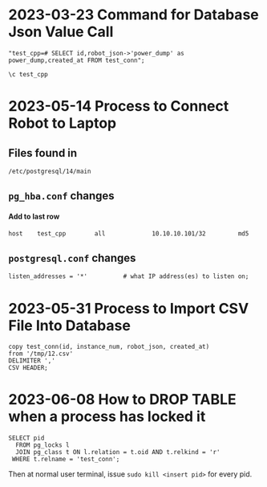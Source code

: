 2023-03-23 Command for Database Json Value Call
===============================================
```
"test_cpp=# SELECT id,robot_json->'power_dump' as power_dump,created_at FROM test_conn";

\c test_cpp
```

2023-05-14 Process to Connect Robot to Laptop
=============================================

## Files found in
```
/etc/postgresql/14/main
```

## `pg_hba.conf` changes

#### Add to last row
```
host    test_cpp        all             10.10.10.101/32         md5
```

## `postgresql.conf` changes
```
listen_addresses = '*'          # what IP address(es) to listen on;
```

2023-05-31 Process to Import CSV File Into Database
===================================================
```
copy test_conn(id, instance_num, robot_json, created_at)
from '/tmp/12.csv'
DELIMITER ','
CSV HEADER;
```

2023-06-08 How to DROP TABLE when a process has locked it
=========================================================
```
SELECT pid
  FROM pg_locks l
  JOIN pg_class t ON l.relation = t.oid AND t.relkind = 'r'
 WHERE t.relname = 'test_conn';
 ```

 Then at normal user terminal, issue `sudo kill <insert pid>` for every pid.
